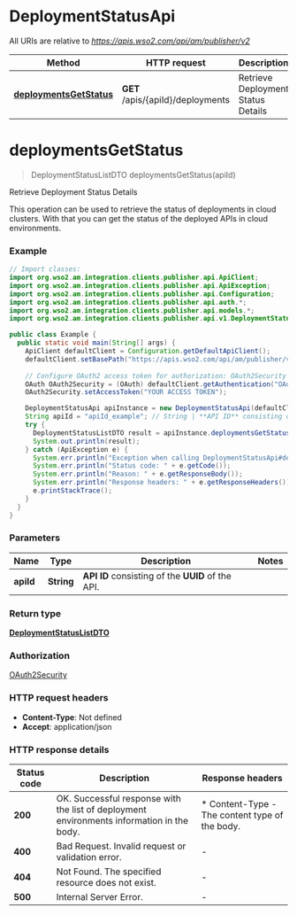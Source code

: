 # DeploymentStatusApi

All URIs are relative to *https://apis.wso2.com/api/am/publisher/v2*

Method | HTTP request | Description
------------- | ------------- | -------------
[**deploymentsGetStatus**](DeploymentStatusApi.md#deploymentsGetStatus) | **GET** /apis/{apiId}/deployments | Retrieve Deployment Status Details


<a name="deploymentsGetStatus"></a>
# **deploymentsGetStatus**
> DeploymentStatusListDTO deploymentsGetStatus(apiId)

Retrieve Deployment Status Details

This operation can be used to retrieve the status of deployments in cloud clusters.  With that you can get the status of the deployed APIs in cloud environments. 

### Example
```java
// Import classes:
import org.wso2.am.integration.clients.publisher.api.ApiClient;
import org.wso2.am.integration.clients.publisher.api.ApiException;
import org.wso2.am.integration.clients.publisher.api.Configuration;
import org.wso2.am.integration.clients.publisher.api.auth.*;
import org.wso2.am.integration.clients.publisher.api.models.*;
import org.wso2.am.integration.clients.publisher.api.v1.DeploymentStatusApi;

public class Example {
  public static void main(String[] args) {
    ApiClient defaultClient = Configuration.getDefaultApiClient();
    defaultClient.setBasePath("https://apis.wso2.com/api/am/publisher/v2");
    
    // Configure OAuth2 access token for authorization: OAuth2Security
    OAuth OAuth2Security = (OAuth) defaultClient.getAuthentication("OAuth2Security");
    OAuth2Security.setAccessToken("YOUR ACCESS TOKEN");

    DeploymentStatusApi apiInstance = new DeploymentStatusApi(defaultClient);
    String apiId = "apiId_example"; // String | **API ID** consisting of the **UUID** of the API. 
    try {
      DeploymentStatusListDTO result = apiInstance.deploymentsGetStatus(apiId);
      System.out.println(result);
    } catch (ApiException e) {
      System.err.println("Exception when calling DeploymentStatusApi#deploymentsGetStatus");
      System.err.println("Status code: " + e.getCode());
      System.err.println("Reason: " + e.getResponseBody());
      System.err.println("Response headers: " + e.getResponseHeaders());
      e.printStackTrace();
    }
  }
}
```

### Parameters

Name | Type | Description  | Notes
------------- | ------------- | ------------- | -------------
 **apiId** | **String**| **API ID** consisting of the **UUID** of the API.  |

### Return type

[**DeploymentStatusListDTO**](DeploymentStatusListDTO.md)

### Authorization

[OAuth2Security](../README.md#OAuth2Security)

### HTTP request headers

 - **Content-Type**: Not defined
 - **Accept**: application/json

### HTTP response details
| Status code | Description | Response headers |
|-------------|-------------|------------------|
**200** | OK. Successful response with the list of deployment environments information in the body.  |  * Content-Type - The content type of the body.  <br>  |
**400** | Bad Request. Invalid request or validation error. |  -  |
**404** | Not Found. The specified resource does not exist. |  -  |
**500** | Internal Server Error. |  -  |

